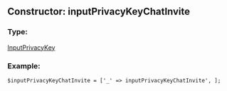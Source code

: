 ## Constructor: inputPrivacyKeyChatInvite  

### Type: 

[InputPrivacyKey](../types/InputPrivacyKey.md)
### Example:

```
$inputPrivacyKeyChatInvite = ['_' => inputPrivacyKeyChatInvite', ];
```